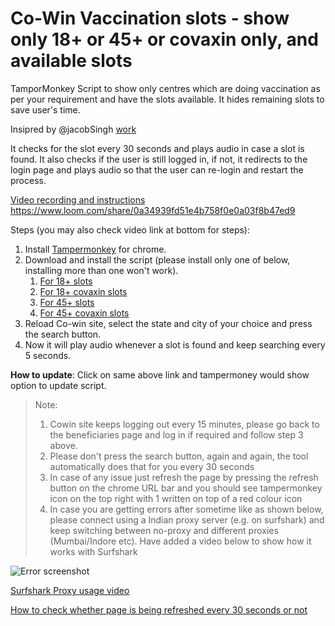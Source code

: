 # Co-Win Vaccination slots - show only 18+ or 45+ or covaxin only, and available slots

TamporMonkey Script to show only centres which are doing vaccination as per your requirement and have the slots available.
It hides remaining slots to save user's time.

Insipred by @jacobSingh [work](https://github.com/jacobSingh/cowin-18plus-userscript)

It checks for the slot every 30 seconds and plays audio in case a slot is found. It also checks if the user is still logged in, if not, it redirects to the login page and plays audio so that the user can re-login and restart the process.

[Video recording and instructions](https://www.loom.com/share/0a34939fd51e4b758f0e0a03f8b47ed9)
https://www.loom.com/share/0a34939fd51e4b758f0e0a03f8b47ed9

Steps (you may also check video link at bottom for steps):
1. Install [Tampermonkey](https://chrome.google.com/webstore/detail/tampermonkey/dhdgffkkebhmkfjojejmpbldmpobfkfo?hl=en) for chrome. 
2. Download and install the script (please install only one of below, installing more than one won't work). 
   1. [For 18+ slots](https://github.com/pankajbatra/cowin-show-only-18-available/raw/main/cowin.18available.user.js)
   2. [For 18+ covaxin slots](https://github.com/pankajbatra/cowin-show-only-18-available/raw/main/cowin.covaxin18available.user.js)
   3. [For 45+ slots](https://github.com/pankajbatra/cowin-show-only-18-available/raw/main/cowin.45available.user.js)
   4. [For 45+ covaxin slots](https://github.com/pankajbatra/cowin-show-only-18-available/raw/main/cowin.covaxin45available.user.js)
3. Reload Co-win site, select the state and city of your choice and press the search button.
4. Now it will play audio whenever a slot is found and keep searching every 5 seconds.

**How to update**: Click on same above link and tampermoney would show option to update script.

> Note: 
> 1. Cowin site keeps logging out every 15 minutes, please go back to the beneficiaries page and log in if required and follow step 3 above.
> 2. Please don't press the search button, again and again, the tool automatically does that for you every 30 seconds
> 3. In case of any issue just refresh the page by pressing the refresh button on the chrome URL bar and you should see tampermonkey icon on the top right with 1 written on top of a red colour icon
> 4. In case you are getting errors after sometime like as shown below, please connect using a Indian proxy server (e.g. on surfshark) and keep switching between no-proxy and different proxies (Mumbai/Indore etc). Have added a video below to show how it works with Surfshark

![Error screenshot](https://i.ibb.co/W0FvYL1/Screenshot-2021-05-27-at-12-09-27-PM.png)

[Surfshark Proxy usage video](https://drive.google.com/file/d/1FVzRjJio67j-H3V1Uuqlk7oz9FvcfGW8/view?usp=sharing)

[How to check whether page is being refreshed every 30 seconds or not](https://www.loom.com/share/c46722780d7843f69a70994b734d9b44)
